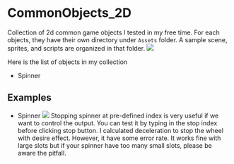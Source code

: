 # CommonObjects_2D
Collection of 2d common game objects I tested in my free time. For each objects, they have their own directory under `Assets` folder. A sample scene, sprites, and scripts are organized in that folder.
![](https://res.cloudinary.com/yunwe/image/upload/v1591706893/GitReadMePhoto/2d_objects/Screenshot_at_Jun_09_19-16-35.png)

Here is the list of objects in my collection
- Spinner
 
## Examples
- Spinner
![](https://res.cloudinary.com/yunwe/image/upload/v1591706895/GitReadMePhoto/2d_objects/Screenshot_at_Jun_09_19-11-34.png)
Stopping spinner at pre-defined index is very useful if we want to control the output. You can test it by typing in the stop index before clicking stop button.
I calculated deceleration to stop the wheel with desire effect. However, it have some error rate. It works fine with large slots but if your spinner have too many small slots, please be aware the pitfall.
